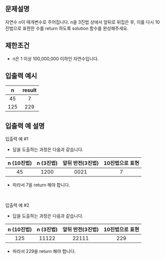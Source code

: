 ## 문제설명

자연수 n이 매개변수로 주어집니다. n을 3진법 상에서 앞뒤로 뒤집은 후, 이를 다시 10진법으로 표현한 수를 return 하도록 solution 함수를 완성해주세요.

## 제한조건

- n은 1 이상 100,000,000 이하인 자연수입니다.

## 입출력 예시

|  n  | result |
| :-: | :----: |
| 45  |   7    |
| 125 |  229   |

## 입출력 예 설명

입출력 예 #1

- 답을 도출하는 과정은 다음과 같습니다.

| n (10진법) | n (3진법) | 앞뒤 반전(3진법) | 10진법으로 표현 |
| :--------: | :-------: | :--------------: | :-------------: |
|     45     |   1200    |       0021       |        7        |

- 따라서 7을 return 해야 합니다.

<br>

입출력 예 #2

- 답을 도출하는 과정은 다음과 같습니다.

| n (10진법) | n (3진법) | 앞뒤 반전(3진법) | 10진법으로 표현 |
| :--------: | :-------: | :--------------: | :-------------: |
|    125     |   11122   |      22111       |       229       |

- 따라서 229을 return 해야 합니다.
